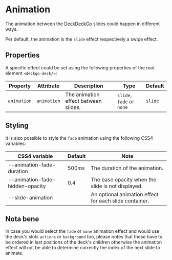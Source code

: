 # Animation

The animation between the [DeckDeckGo] slides could happen in different ways.

Per default, the animation is the `slide` effect respectively a swipe effect.

## Properties

A specific effect could be set using the following properties of the root element `<deckgo-deck/>`:

| Property    | Attribute   | Description                          | Type                      | Default |
| ----------- | ----------- | ------------------------------------ | ------------------------- | ------- |
| `animation` | `animation` | The animation effect between slides. | `slide`, `fade` or `none` | `slide` |  |

## Styling

It is also possible to style the `fade` animation using the following CSS4 variables:

| CSS4 variable                   | Default | Note                                                   |
| ------------------------------- | ------- | ------------------------------------------------------ |
| --animation-fade-duration       | 500ms   | The duration of the animation.                         |
| --animation-fade-hidden-opacity | 0.4     | The base opacity when the slide is not displayed.      |
| --slide-animation               |         | An optional animation effect for each slide container. |

## Nota bene

In case you would select the `fade` or `none` animation effect and would use the deck's slots `actions` or `background` too, please notes that these have to be ordered in last positions of the deck's children otherwise the animation effect will not be able to determine correctly the index of the next slide to animate.

[deckdeckgo]: https://deckdeckgo.com
